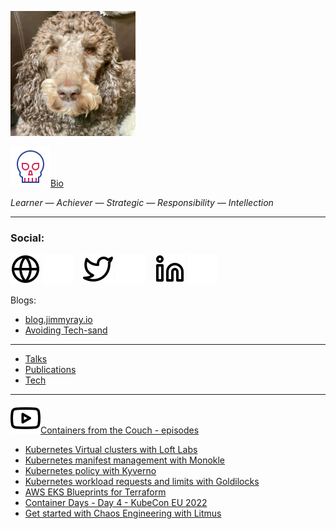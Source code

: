 <!--### Hi there 👋


**jimmyraywv/jimmyraywv** is a ✨ _special_ ✨ repository because its `README.md` (this file) appears on your GitHub profile.

Here are some ideas to get you started:

- 🔭 I’m currently working on ...
- 🌱 I’m currently learning ...
- 👯 I’m looking to collaborate on ...
- 🤔 I’m looking for help with ...
- 💬 Ask me about ...
- 📫 How to reach me: ...
- 😄 Pronouns: ...
- ⚡ Fun fact: ...
-->

<!--<table style="border: 0px solid navy;"><tr><td><img src="/img/monk-lion.jpg" width="200">
  </td><td>
  <ul>
  <li><a href="/BIO.md" target="_blank">Bio</a></li>
  <li><a href="https://jimmyray.org/" target="_blank">About Me (site)</a></li></li>
</ul></td></tr></table>-->

<img src="/img/monk-lion.jpg" width="200"><br/>

[![website](./img/die-svgrepo-com.svg)](/BIO.md)[Bio](/BIO.md)

_Learner — Achiever — Strategic — Responsibility — Intellection_

---
### Social:
[![website](./img/globe-light.svg)](https://jimmyray.io#gh-light-mode-only)
[![website](./img/globe-dark.svg)](https://jimmyray.io#gh-dark-mode-only)
&nbsp;&nbsp;
[![website](./img/twitter-light.svg)](https://twitter.com/jimmyraywv#gh-light-mode-only)
[![website](./img/twitter-dark.svg)](https://twitter.com/jimmyraywv#gh-dark-mode-only)
&nbsp;&nbsp;
[![website](./img/linkedin-light.svg)](https://linkedin.com/in/iamjimmyray#gh-light-mode-only)
[![website](./img/linkedin-dark.svg)](https://linkedin.com/in/iamjimmyray#gh-dark-mode-only)

Blogs:
- [blog.jimmyray.io](https://blog.jimmyray.io)
- [Avoiding Tech-sand](http://www.techsand.com/)
---
- [Talks](/TALKS.md)
- [Publications](/PUBS.md)
- [Tech](/TECH.md)
---
![CFTC](/img/youtube-light.svg)[Containers from the Couch - episodes](https://www.youtube.com/c/ContainersfromtheCouch/videos)
- [Kubernetes Virtual clusters with Loft Labs](https://www.youtube.com/watch?v=a8fIyUd9438)
- [Kubernetes manifest management with Monokle](https://www.youtube.com/watch?v=lsMTOVJJ84o)
- [Kubernetes policy with Kyverno](https://www.youtube.com/watch?v=dHhgfyH5KRs)
- [Kubernetes workload requests and limits with Goldilocks](https://www.youtube.com/watch?v=DfmQWYiwFDk)
- [AWS EKS Blueprints for Terraform](https://www.youtube.com/watch?v=TXa-y-Uwh2w)
- [Container Days - Day 4 - KubeCon EU 2022](https://www.twitch.tv/videos/1482772742)
- [Get started with Chaos Engineering with Litmus](https://www.youtube.com/watch?v=5CI8d-SKBfc)





